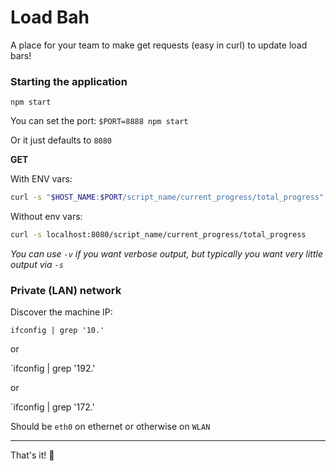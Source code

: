 # Load Bah

A place for your team to make get requests (easy in curl) to update load bars!

### Starting the application

`npm start`

You can set the port: `$PORT=8888 npm start`

Or it just defaults to `8080`

**GET**

With ENV vars:

```bash
curl -s "$HOST_NAME:$PORT/script_name/current_progress/total_progress"
```

Without env vars:

```bash
curl -s localhost:8080/script_name/current_progress/total_progress
```

_You can use `-v` if you want verbose output, but typically you want very little output via `-s`_

### Private (LAN) network

Discover the machine IP:

`ifconfig | grep '10.'`

or

`ifconfig | grep '192.'

or

`ifconfig | grep '172.'

Should be `eth0` on ethernet or otherwise on `WLAN`

***

That's it! :tada:
